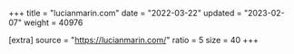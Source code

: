 +++
title = "lucianmarin.com"
date = "2022-03-22"
updated = "2023-02-07"
weight = 40976

[extra]
source = "https://lucianmarin.com/"
ratio = 5
size = 40
+++
